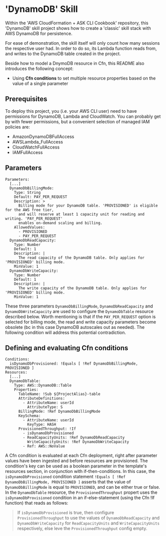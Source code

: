 
# 'DynamoDB' Skill

Within the 'AWS CloudFormation + ASK CLI Cookbook' repository, this 'DynamoDB' skill project shows how to create a 'classic' skill stack with AWS DynamoDB for persistence.

For ease of demonstration, the skill itself will only count how many sessions the respective user had. In order to do so, its Lambda function reads from, and writes to the DynamoDB table created in the project.

Beside how to model a DnymoDB resource in Cfn, this README also introduces the following concept:
- Using **Cfn conditions** to set multiple resource properties based on the value of a single parameter

## Prerequisites

To deploy this project, you (i.e. your AWS CLI user) need to have permissions for DynamoDB, Lambda and CloudWatch. You can probably get by with fewer permissions, but a convenient selection of managed IAM policies are:
- AmazonDynamoDBFullAccess
- AWSLambda_FullAccess
- CloudWatchFullAccess
- IAMFullAccess

## Parameters

```
Parameters:
  [...]
  DynamoDbBillingMode:
    Type: String
    Default: PAY_PER_REQUEST
    Description: >
      Billing mode for your DynamoDB table. 'PROVISIONED' is eligible for the AWS free tier,
      and will reserve at least 1 capacity unit for reading and writing. 'PAY_PER_REQUEST'
      enables on-demand scaling and billing.
    AllowedValues:
      - PROVISIONED
      - PAY_PER_REQUEST
  DynamoDbReadCapacity:
    Type: Number
    Default: 1
    Description: |
      The read capacity of the DynamoDB table. Only applies for 'PROVISIONED' billing mode.
    MinValue: 1
  DynamoDbWriteCapacity:
    Type: Number
    Default: 1
    Description: |
      The write capacity of the DynamoDB table. Only applies for 'PROVISIONED' billing mode.
    MinValue: 1
```
These three parameters `DynamoDbBillingMode`, `DynamoDbReadCapacity` and `DynamoDbWriteCapacity` are used to configure the `DynamoDbTable` resource described below. Worth mentioning is that if the `PAY_PER_REQUEST` option is selected for billing mode, the read and write capacity parameters become obsolete (bc in this case DynamoDB autoscales out as needed). The following condition will address this potential contradiction.

## Defining and evaluating Cfn conditions

```
Conditions:
  isDynamoDbProvisioned: !Equals [ !Ref DynamoDbBillingMode, PROVISIONED ]
Resources:
  [...]
  DynamoDbTable:
    Type: AWS::DynamoDB::Table
    Properties: 
      TableName: !Sub ${ProjectAlias}-table
      AttributeDefinitions: 
        - AttributeName: userId
          AttributeType: S
      BillingMode: !Ref DynamoDbBillingMode
      KeySchema: 
        - AttributeName: userId
          KeyType: HASH
      ProvisionedThroughput: !If
        - isDynamoDbProvisioned
        - ReadCapacityUnits: !Ref DynamoDbReadCapacity
          WriteCapacityUnits: !Ref DynamoDbWriteCapacity
        - Ref: AWS::NoValue
```

A Cfn condition is evaluated at each Cfn deployment, right after parameter values have been ingested and before resources are provisioned. The condition's key can be used as a boolean parameter in the template's resources section, in conjunction with if-then-conditions.
In this case, the `isDynamoDbProvisioned` condition statement `!Equals [ !Ref DynamoDbBillingMode, PROVISIONED ]` asserts that the value of `DynamoDbBillingMode` is equal to `PROVISIONED`, and can be either true or false.
In the `DynamoDbTable` resource, the `ProvisionedThroughput` propert uses the `isDynamoDbProvisioned` condition in an if-else-statement (using the Cfn !If function) that reads as follows: 
> If `isDynamoDbProvisioned` is true, then configure `ProvisionedThroughput` to use the values of `DynamoDbReadCapacity` and `DynamoDbWriteCapacity` for `ReadCapacityUnits` and `WriteCapacityUnits` respectively, else leve the `ProvisionedThroughput` config empty.
